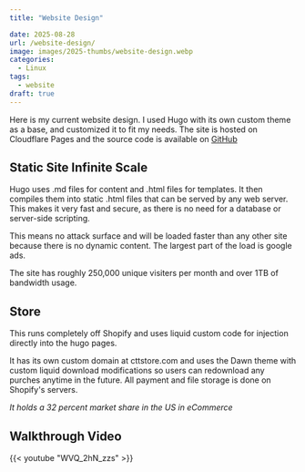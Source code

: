 ```yaml
---
title: "Website Design"

date: 2025-08-28
url: /website-design/
image: images/2025-thumbs/website-design.webp
categories:
  - Linux
tags:
  - website
draft: true
---
```

Here is my current website design. I used Hugo with its own custom theme as a base, and customized it to fit my needs. The site is hosted on Cloudflare Pages and the source code is available on [GitHub](https://github.com/Christitustech/website)
<!--more-->

## Static Site Infinite Scale

Hugo uses .md files for content and .html files for templates. It then compiles them into static .html files that can be served by any web server. This makes it very fast and secure, as there is no need for a database or server-side scripting.

This means no attack surface and will be loaded faster than any other site because there is no dynamic content. The largest part of the load is google ads. 

The site has roughly 250,000 unique visiters per month and over 1TB of bandwidth usage.

## Store

This runs completely off Shopify and uses liquid custom code for injection directly into the hugo pages.

It has its own custom domain at cttstore.com and uses the Dawn theme with custom liquid download modifications so users can redownload any purches anytime in the future. All payment and file storage is done on Shopify's servers. 

_It holds a 32 percent market share in the US in eCommerce_


## Walkthrough Video

{{< youtube "WVQ_2hN_zzs" >}}
